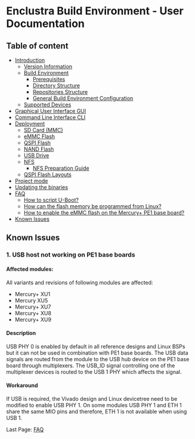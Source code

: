# Enclustra Build Environment - User Documentation


## Table of content

* [Introduction](./1_Introduction.md)
    - [Version Information](./1_Introduction.md#version-information)
    - [Build Environment](./1_Introduction.md#build-environment)
        - [Prerequisites](./1_Introduction.md#prerequisites)
        - [Directory Structure](./1_Introduction.md#directory-structure)
        - [Repositories Structure](./1_Introduction.md#repositories-structure)
        - [General Build Environment Configuration](./1_Introduction.md#general-build-environment-configuration)
    - [Supported Devices](./1_Introduction.md#supported-devices)
* [Graphical User Interface GUI](./2_GUI.md)
* [Command Line Interface CLI](./3_CLI.md)
* [Deployment](./4_Deployment.md)
    - [SD Card (MMC)](./4_Deployment.md#sd-card-mmc)
    - [eMMC Flash](./4_Deployment.md#emmc-flash)
    - [QSPI Flash](./4_Deployment.md#qspi-flash)
    - [NAND Flash](./4_Deployment.md#nand-flash)
    - [USB Drive](./4_Deployment.md#usb-drive)
    - [NFS](./4_Deployment.md#nfs)
        - [NFS Preparation Guide](./4_Deployment.md#nfs-prepatration-guide)
    - [QSPI Flash Layouts](./4_Deployment.md#qspi-flash-layouts)
* [Project mode](./5_Project_Mode.md)
* [Updating the binaries](./6_Binaries_Update.md)
* [FAQ](./7_FAQ.md)
    - [How to script U-Boot?](./7_FAQ.md#how-to-script-u-boot)
    - [How can the flash memory be programmed from Linux?](./7_FAQ.md#how-can-the-flash-memory-be-programmed-from-linux)
    - [How to enable the eMMC flash on the Mercury+ PE1 base board?](./7_FAQ.md#how-to-enable-the-emmc-flash-on-the-mercury-pe1-base-board)
* [Known Issues](./8_Known_Issues.md)



## Known Issues

### 1. USB host not working on PE1 base boards

#### Affected modules:
All variants and revisions of following modules are affected:
- Mercury+ XU1
- Mercury XU5
- Mercury+ XU7
- Mercury+ XU8
- Mercury+ XU9

#### Description
USB PHY 0 is enabled by default in all reference designs and Linux BSPs but it can not be used in combination with PE1 base boards. The USB data signals are routed from the module to the USB hub device on the PE1 base board through multiplexers. The USB_ID signal controlling one of the multiplexer devices is routed to the USB 1 PHY which affects the signal.

#### Workaround
If USB is required, the Vivado design and Linux devicetree need to be modified to enable USB PHY 1. On some modules USB PHY 1 and ETH 1 share the same MIO pins and therefore, ETH 1 is not available when using USB 1.


Last Page: [FAQ](./7_FAQ.md)